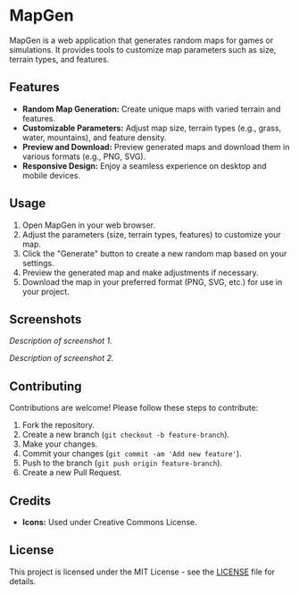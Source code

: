 # MapGen

MapGen is a web application that generates random maps for games or simulations. It provides tools to customize map parameters such as size, terrain types, and features.

## Features

- **Random Map Generation:** Create unique maps with varied terrain and features.
- **Customizable Parameters:** Adjust map size, terrain types (e.g., grass, water, mountains), and feature density.
- **Preview and Download:** Preview generated maps and download them in various formats (e.g., PNG, SVG).
- **Responsive Design:** Enjoy a seamless experience on desktop and mobile devices.

## Usage

1. Open MapGen in your web browser.
2. Adjust the parameters (size, terrain types, features) to customize your map.
3. Click the "Generate" button to create a new random map based on your settings.
4. Preview the generated map and make adjustments if necessary.
5. Download the map in your preferred format (PNG, SVG, etc.) for use in your project.

## Screenshots

*Description of screenshot 1.*

*Description of screenshot 2.*

## Contributing

Contributions are welcome! Please follow these steps to contribute:

1. Fork the repository.
2. Create a new branch (`git checkout -b feature-branch`).
3. Make your changes.
4. Commit your changes (`git commit -am 'Add new feature'`).
5. Push to the branch (`git push origin feature-branch`).
6. Create a new Pull Request.

## Credits

- **Icons:** Used under Creative Commons License.

## License

This project is licensed under the MIT License - see the [LICENSE](LICENSE) file for details.
